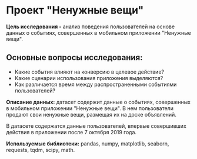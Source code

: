 # Проект "Ненужные вещи"
**Цель исследования -** анализ поведения пользователей на основе данных о событиях, совершенных в мобильном приложении "Ненужные вещи".

## Основные вопросы исследования:

- Какие события влияют на конверсию в целевое действие?
- Какие сценарии использования приложения выделяются?
- Как различается время между распространенными событиями пользователей?

**Описание данных:** датасет содержит данные о событиях, совершенных в мобильном приложении "Ненужные вещи". В нем пользователи продают свои ненужные вещи, размещая их на доске объявлений.

В датасете содержатся данные пользователей, впервые совершивших действия в приложении после 7 октября 2019 года.

**Используемые библиотеки:** pandas, numpy, matplotlib, seaborn, requests, tqdm, scipy, math.
